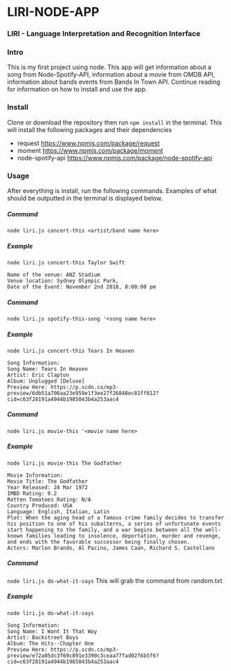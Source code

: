 # LIRI-NODE-APP

### LIRI - Language Interpretation and Recognition Interface

### Intro
This is my first project using node. This app will get information about a song from Node-Spotify-API, information about a movie from OMDB API, information about bands events from Bands In Town API. Continue reading for information on how to install and use the app.


### Install
Clone or download the repository then run ```npm install``` in the terminal. 
This will install the following packages and their dependencies
- request https://www.npmjs.com/package/request
- moment https://www.npmjs.com/package/moment
- node-spotify-api https://www.npmjs.com/package/node-spotify-api

### Usage
After everything is install, run the following commands. Examples of what should be outputted in the terminal is displayed below. 

##### Command 
```node liri.js concert-this <artist/band name here>```
##### Example
```
node liri.js concert-this Taylor Swift

Name of the venue: ANZ Stadium
Venue location: Sydney Olympic Park,
Date of the Event: November 2nd 2018, 8:00:00 pm
```
##### Command 
```node liri.js spotify-this-song '<song name here>```
##### Example
```
node liri.js concert-this Tears In Heaven

Song Information:
Song Name: Tears In Heaven
Artist: Eric Clapton
Album: Unplugged [Deluxe]
Preview Here: https://p.scdn.co/mp3-preview/6db51a706aa23e959e1f3ee27f26848ec81ff812?cid=c63f28191a4944b1985043b4a253aac4
```
##### Command 
```node liri.js movie-this '<movie name here>```
##### Example
```
node liri.js movie-this The Godfather

Movie Information:
Movie Title: The Godfather
Year Released: 24 Mar 1972
IMBD Rating: 9.2
Rotten Tomatoes Rating: N/A
Country Produced: USA
Language: English, Italian, Latin
Plot: When the aging head of a famous crime family decides to transfer his position to one of his subalterns, a series of unfortunate events start happening to the family, and a war begins between all the well-known families leading to insolence, deportation, murder and revenge, and ends with the favorable successor being finally chosen.
Actors: Marlon Brando, Al Pacino, James Caan, Richard S. Castellano
```
##### Command 
```node liri.js do-what-it-says```
This will grab the command from random.txt
##### Example
```
node liri.js do-what-it-says

Song Information:
Song Name: I Want It That Way
Artist: Backstreet Boys
Album: The Hits--Chapter One
Preview Here: https://p.scdn.co/mp3-preview/e72a05dc3f69c891e3390c3ceaa77fad02f6b5f6?cid=c63f28191a4944b1985043b4a253aac4
```
